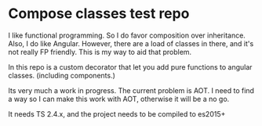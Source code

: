 # Compose classes test repo

I like functional programming. So I do favor composition over inheritance. Also, I do like Angular. However, there are a load of classes in there, and it's not really FP friendly. This is my way to aid that problem.

In this repo is a custom decorator that let you add pure functions to angular classes. (including components.)

Its very much a work in progress. The current problem is AOT. I need to find a way so I can make this work with AOT, otherwise it will be a no go.


It needs TS 2.4.x, and the project needs to be compiled to es2015+